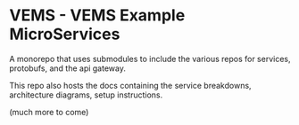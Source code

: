 # VEMS - VEMS Example MicroServices

A monorepo that uses submodules to include the various repos for services, protobufs, and
the api gateway.

This repo also hosts the docs containing the service breakdowns, architecture diagrams,
setup instructions.

(much more to come)
